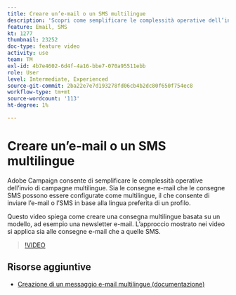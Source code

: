 ```yaml
---
title: Creare un’e-mail o un SMS multilingue
description: 'Scopri come semplificare le complessità operative dell’invio di campagne multilingue. '
feature: Email, SMS
kt: 1277
thumbnail: 23252
doc-type: feature video
activity: use
team: TM
exl-id: 4b7e4602-6d4f-4a16-bbe7-070a95511ebb
role: User
level: Intermediate, Experienced
source-git-commit: 2ba22e7e7d193278fd06cb4b2dc80f650f754ec8
workflow-type: tm+mt
source-wordcount: '113'
ht-degree: 1%

---
```


# Creare un’e-mail o un SMS multilingue

Adobe Campaign consente di semplificare le complessità operative dell’invio di campagne multilingue. Sia le consegne e-mail che le consegne SMS possono essere configurate come multilingue, il che consente di inviare l’e-mail o l’SMS in base alla lingua preferita di un profilo.

Questo video spiega come creare una consegna multilingue basata su un modello, ad esempio una newsletter e-mail. L’approccio mostrato nei video si applica sia alle consegne e-mail che a quelle SMS.

>[!VIDEO](https://video.tv.adobe.com/v/23252?quality=12)

## Risorse aggiuntive

* [Creazione di un messaggio e-mail multilingue (documentazione)](https://experienceleague.adobe.com/docs/campaign-standard/using/communication-channels/email-messages/creating-a-multilingual-email.html)
